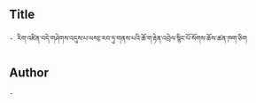 ## Title
	- རིག་འཛིན་བདེ་གཤེགས་འདུས་པ་ལས༔་རབ་ཏུ་གནས་པའི་ཆོ་ག་རྟེན་འབྲེལ་སྙིང་པོ་སོགས་ཆོས་ཚན་ཁག་ཅིག

## Author
	- 

